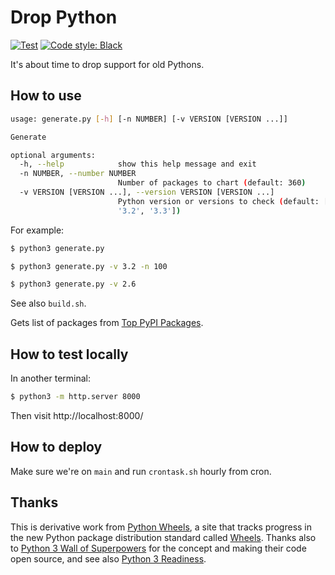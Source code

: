 # Drop Python

[![Test](https://github.com/hugovk/drop-python/actions/workflows/test.yml/badge.svg)](https://github.com/hugovk/drop-python/actions/workflows/test.yml)
[![Code style: Black](https://img.shields.io/badge/code%20style-Black-000000.svg)](https://github.com/psf/black)

It's about time to drop support for old Pythons.

## How to use

```bash
usage: generate.py [-h] [-n NUMBER] [-v VERSION [VERSION ...]]

Generate

optional arguments:
  -h, --help            show this help message and exit
  -n NUMBER, --number NUMBER
                        Number of packages to chart (default: 360)
  -v VERSION [VERSION ...], --version VERSION [VERSION ...]
                        Python version or versions to check (default: ['2.6',
                        '3.2', '3.3'])
```

For example:
```bash
$ python3 generate.py

$ python3 generate.py -v 3.2 -n 100

$ python3 generate.py -v 2.6
```
See also `build.sh`.

Gets list of packages from [Top PyPI Packages](https://hugovk.github.io/top-pypi-packages/).

## How to test locally

In another terminal:
```bash
$ python3 -m http.server 8000
```

Then visit http://localhost:8000/

## How to deploy

Make sure we're on `main` and run `crontask.sh` hourly from cron.

## Thanks

This is derivative work from [Python Wheels](https://pythonwheels.com), a site that tracks progress in the new Python package distribution standard called [Wheels](https://pypi.org/project/wheel). Thanks also to [Python 3 Wall of Superpowers](https://python3wos.appspot.com/) for the concept and making their code open source, and see also [Python 3 Readiness](http://py3readiness.org).
